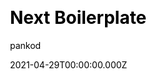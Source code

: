 ---
title: Next Boilerplate
github: https://github.com/pankod/next-boilerplate
demo: https://pankod.github.io/next-boilerplate/
license: MIT
author: pankod
author_link: ''
author_twitter: pankoddev
date: 2021-04-29T00:00:00.000Z
ssg:
  - Next
cms: null
css:
  - Tailwind
category:
  - Boilerplate
description: >-
  A well-structured production ready Next.js boilerplate with Typescript, Redux,
  Jest, Enzyme, Express.js, Sass, Css, EnvConfig, Fetch, Reverse Proxy, Bundle
  Analyzer and Built-in Project CLI.
draft: true
publish_date: '2018-12-19T13:36:52Z'
update_date: '2021-03-08T13:42:42Z'
github_star: 1394
github_fork: 269
---